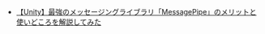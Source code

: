 - [【Unity】最強のメッセージングライブラリ「MessagePipe」のメリットと使いどころを解説してみた](https://qiita.com/yoship1639/items/32ca894bda3b0db54a7b)


